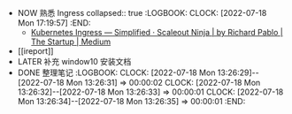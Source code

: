 - NOW 熟悉  Ingress
  collapsed:: true
  :LOGBOOK:
  CLOCK: [2022-07-18 Mon 17:19:57]
  :END:
	- [Kubernetes Ingress — Simplified · Scaleout Ninja | by Richard Pablo | The Startup | Medium](https://medium.com/swlh/kubernetes-ingress-simplified-e0b9dc32f9fd#:~:text=This%20definition%20in%20Kubernetess-land%20is%20called%20ingress,definition%2C%20here%E2%80%99s%20an%20example%20of%20it%3A%20apiVersion%3A%20extensions%2Fv1beta1)
- [[ireport]]
- LATER 补充 window10 安装文档
- DONE 整理笔记
  :LOGBOOK:
  CLOCK: [2022-07-18 Mon 13:26:29]--[2022-07-18 Mon 13:26:31] =>  00:00:02
  CLOCK: [2022-07-18 Mon 13:26:32]--[2022-07-18 Mon 13:26:33] =>  00:00:01
  CLOCK: [2022-07-18 Mon 13:26:34]--[2022-07-18 Mon 13:26:35] =>  00:00:01
  :END: